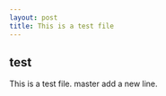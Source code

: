 ```yaml
---
layout: post
title: This is a test file
---
```


## test
This is a test file.
master add a new line.
